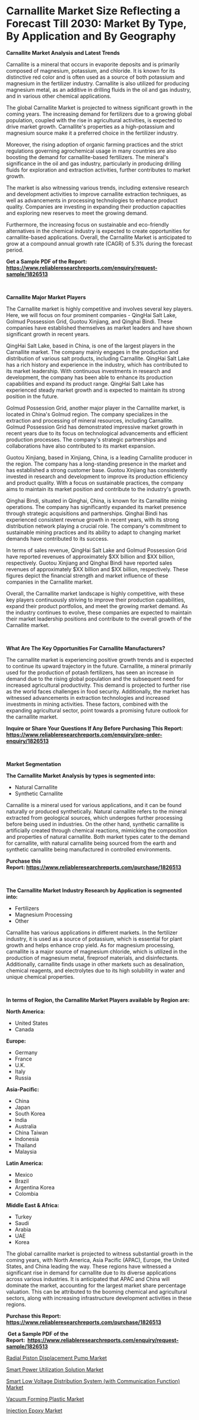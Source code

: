 <p><h1>Carnallite Market Size Reflecting a Forecast Till 2030: Market By Type, By Application and By Geography</h1></p><p><strong>Carnallite Market Analysis and Latest Trends</strong></p>
<p><p>Carnallite is a mineral that occurs in evaporite deposits and is primarily composed of magnesium, potassium, and chloride. It is known for its distinctive red color and is often used as a source of both potassium and magnesium in the fertilizer industry. Carnallite is also utilized for producing magnesium metal, as an additive in drilling fluids in the oil and gas industry, and in various other chemical applications.</p><p>The global Carnallite Market is projected to witness significant growth in the coming years. The increasing demand for fertilizers due to a growing global population, coupled with the rise in agricultural activities, is expected to drive market growth. Carnallite's properties as a high-potassium and magnesium source make it a preferred choice in the fertilizer industry.</p><p>Moreover, the rising adoption of organic farming practices and the strict regulations governing agrochemical usage in many countries are also boosting the demand for carnallite-based fertilizers. The mineral's significance in the oil and gas industry, particularly in producing drilling fluids for exploration and extraction activities, further contributes to market growth.</p><p>The market is also witnessing various trends, including extensive research and development activities to improve carnallite extraction techniques, as well as advancements in processing technologies to enhance product quality. Companies are investing in expanding their production capacities and exploring new reserves to meet the growing demand.</p><p>Furthermore, the increasing focus on sustainable and eco-friendly alternatives in the chemical industry is expected to create opportunities for carnallite-based applications. Overall, the Carnallite Market is anticipated to grow at a compound annual growth rate (CAGR) of 5.3% during the forecast period.</p></p>
<p><strong>Get a Sample PDF of the Report:&nbsp; <a href="https://www.reliableresearchreports.com/enquiry/request-sample/1826513">https://www.reliableresearchreports.com/enquiry/request-sample/1826513</a></strong></p>
<p>&nbsp;</p>
<p><strong>Carnallite Major Market Players</strong></p>
<p><p>The Carnallite market is highly competitive and involves several key players. Here, we will focus on four prominent companies - QingHai Salt Lake, Golmud Possession Grid, Guotou Xinjiang, and Qinghai Bindi. These companies have established themselves as market leaders and have shown significant growth in recent years.</p><p>QingHai Salt Lake, based in China, is one of the largest players in the Carnallite market. The company mainly engages in the production and distribution of various salt products, including Carnallite. QingHai Salt Lake has a rich history and experience in the industry, which has contributed to its market leadership. With continuous investments in research and development, the company has been able to enhance its production capabilities and expand its product range. QingHai Salt Lake has experienced steady market growth and is expected to maintain its strong position in the future.</p><p>Golmud Possession Grid, another major player in the Carnallite market, is located in China's Golmud region. The company specializes in the extraction and processing of mineral resources, including Carnallite. Golmud Possession Grid has demonstrated impressive market growth in recent years due to its focus on technological advancements and efficient production processes. The company's strategic partnerships and collaborations have also contributed to its market expansion.</p><p>Guotou Xinjiang, based in Xinjiang, China, is a leading Carnallite producer in the region. The company has a long-standing presence in the market and has established a strong customer base. Guotou Xinjiang has consistently invested in research and development to improve its production efficiency and product quality. With a focus on sustainable practices, the company aims to maintain its market position and contribute to the industry's growth.</p><p>Qinghai Bindi, situated in Qinghai, China, is known for its Carnallite mining operations. The company has significantly expanded its market presence through strategic acquisitions and partnerships. Qinghai Bindi has experienced consistent revenue growth in recent years, with its strong distribution network playing a crucial role. The company's commitment to sustainable mining practices and its ability to adapt to changing market demands have contributed to its success.</p><p>In terms of sales revenue, QingHai Salt Lake and Golmud Possession Grid have reported revenues of approximately $XX billion and $XX billion, respectively. Guotou Xinjiang and Qinghai Bindi have reported sales revenues of approximately $XX billion and $XX billion, respectively. These figures depict the financial strength and market influence of these companies in the Carnallite market.</p><p>Overall, the Carnallite market landscape is highly competitive, with these key players continuously striving to improve their production capabilities, expand their product portfolios, and meet the growing market demand. As the industry continues to evolve, these companies are expected to maintain their market leadership positions and contribute to the overall growth of the Carnallite market.</p></p>
<p>&nbsp;</p>
<p><strong>What Are The Key Opportunities For Carnallite Manufacturers?</strong></p>
<p><p>The carnallite market is experiencing positive growth trends and is expected to continue its upward trajectory in the future. Carnallite, a mineral primarily used for the production of potash fertilizers, has seen an increase in demand due to the rising global population and the subsequent need for increased agricultural productivity. This demand is projected to further rise as the world faces challenges in food security. Additionally, the market has witnessed advancements in extraction technologies and increased investments in mining activities. These factors, combined with the expanding agricultural sector, point towards a promising future outlook for the carnallite market.</p></p>
<p><strong>Inquire or Share Your Questions If Any Before Purchasing This Report: <a href="https://www.reliableresearchreports.com/enquiry/pre-order-enquiry/1826513">https://www.reliableresearchreports.com/enquiry/pre-order-enquiry/1826513</a></strong></p>
<p>&nbsp;</p>
<p><strong>Market Segmentation</strong></p>
<p><strong>The Carnallite Market Analysis by types is segmented into:</strong></p>
<p><ul><li>Natural Carnallite</li><li>Synthetic Carnallite</li></ul></p>
<p><p>Carnallite is a mineral used for various applications, and it can be found naturally or produced synthetically. Natural carnallite refers to the mineral extracted from geological sources, which undergoes further processing before being used in industries. On the other hand, synthetic carnallite is artificially created through chemical reactions, mimicking the composition and properties of natural carnallite. Both market types cater to the demand for carnallite, with natural carnallite being sourced from the earth and synthetic carnallite being manufactured in controlled environments.</p></p>
<p><strong>Purchase this Report:&nbsp;<a href="https://www.reliableresearchreports.com/purchase/1826513">https://www.reliableresearchreports.com/purchase/1826513</a></strong></p>
<p>&nbsp;</p>
<p><strong>The Carnallite Market Industry Research by Application is segmented into:</strong></p>
<p><ul><li>Fertilizers</li><li>Magnesium Processing</li><li>Other</li></ul></p>
<p><p>Carnallite has various applications in different markets. In the fertilizer industry, it is used as a source of potassium, which is essential for plant growth and helps enhance crop yield. As for magnesium processing, carnallite is a major source of magnesium chloride, which is utilized in the production of magnesium metal, fireproof materials, and disinfectants. Additionally, carnallite finds usage in other markets such as desalination, chemical reagents, and electrolytes due to its high solubility in water and unique chemical properties.</p></p>
<p>&nbsp;</p>
<p><strong>In terms of Region, the Carnallite Market Players available by Region are:</strong></p>
<p>
    <p> <strong> North America: </strong>
        <ul>
            <li>United States</li>
            <li>Canada</li>
        </ul>
        </p> 
    <p> <strong> Europe: </strong>
        <ul>
            <li>Germany</li>
            <li>France</li>
            <li>U.K.</li>
            <li>Italy</li>
            <li>Russia</li>
        </ul>
        </p> 
    <p> <strong> Asia-Pacific: </strong>
        <ul>
            <li>China</li>
            <li>Japan</li>
            <li>South Korea</li>
            <li>India</li>
            <li>Australia</li>
            <li>China Taiwan</li>
            <li>Indonesia</li>
            <li>Thailand</li>
            <li>Malaysia</li>
        </ul>
        </p> 
    <p> <strong> Latin America: </strong>
        <ul>
            <li>Mexico</li>
            <li>Brazil</li>
            <li>Argentina Korea</li>
            <li>Colombia</li>
        </ul>
        </p> 
    <p> <strong> Middle East & Africa: </strong>
        <ul>
            <li>Turkey</li>
            <li>Saudi</li>
            <li>Arabia</li>
            <li>UAE</li>
            <li>Korea</li>
        </ul>
    </p>
    </p>
<p><p>The global carnallite market is projected to witness substantial growth in the coming years, with North America, Asia Pacific (APAC), Europe, the United States, and China leading the way. These regions have witnessed a significant rise in demand for carnallite due to its diverse applications across various industries. It is anticipated that APAC and China will dominate the market, accounting for the largest market share percentage valuation. This can be attributed to the booming chemical and agricultural sectors, along with increasing infrastructure development activities in these regions.</p></p>
<p><strong>Purchase this Report: <a href="https://www.reliableresearchreports.com/purchase/1826513">https://www.reliableresearchreports.com/purchase/1826513</a></strong></p>
<p>&nbsp;<strong>Get a Sample PDF of the Report:&nbsp;&nbsp;<a href="https://www.reliableresearchreports.com/enquiry/request-sample/1826513">https://www.reliableresearchreports.com/enquiry/request-sample/1826513</a></strong></p>
<p><strong></strong></p>
<p><p><a href="https://medium.com/@jensenklein/radial-piston-displacement-pump-market-competitive-analysis-market-trends-and-forecast-to-2030-ea063c8d37e5">Radial Piston Displacement Pump Market</a></p><p><a href="https://medium.com/@dorinaprifti56/smart-power-utilization-solution-market-exploring-market-share-market-trends-and-future-growth-35ddcfd917dc">Smart Power Utilization Solution Market</a></p><p><a href="https://medium.com/@dritasmani2022/smart-low-voltage-distribution-system-with-communication-function-market-competitive-analysis-b6f68b3e5a6b">Smart Low Voltage Distribution System (with Communication Function) Market</a></p><p><a href="https://github.com/AKSHATREPORTPRIME/Market-Research-Report-List-1/blob/main/vacuum-forming-plastic-market.md">Vacuum Forming Plastic Market</a></p><p><a href="https://github.com/lilstefpacute/Market-Research-Report-List-1/blob/main/injection-epoxy-market.md">Injection Epoxy Market</a></p></p>